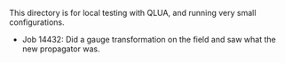 This directory is for local testing with QLUA, and running very small configurations.
- Job 14432: Did a gauge transformation on the field and saw what the new propagator was.
